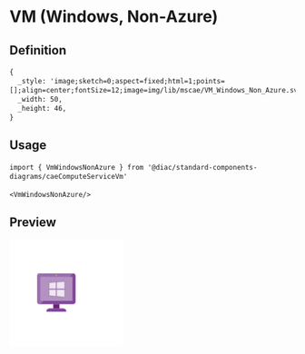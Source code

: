 # VM (Windows, Non-Azure)

## Definition

```
{
  _style: 'image;sketch=0;aspect=fixed;html=1;points=[];align=center;fontSize=12;image=img/lib/mscae/VM_Windows_Non_Azure.svg;strokeColor=none;',
  _width: 50,
  _height: 46,
}
```

## Usage

```
import { VmWindowsNonAzure } from '@diac/standard-components-diagrams/caeComputeServiceVm'

<VmWindowsNonAzure/>
```

## Preview

<img src="./vm-windows-non-azure.png" width="200"/>
